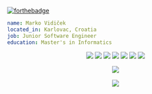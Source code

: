 [![forthebadge](https://forthebadge.com/images/badges/not-a-bug-a-feature.svg)](https://forthebadge.com)

```yaml
name: Marko Vidiček
located_in: Karlovac, Croatia
job: Junior Software Engineer
education: Master's in Informatics
```
<p align="center">
  <img src="https://img.shields.io/badge/C%20Sharp-239120?logo=csharp&logoColor=fff&style=flat-square">
  <img src="https://img.shields.io/badge/.NET-512BD4?logo=dotnet&logoColor=fff&style=flat-square">
  <img src="https://img.shields.io/badge/TypeScript-3178C6?logo=typescript&logoColor=fff&style=flat-square">
   <img src="https://img.shields.io/badge/AngularJS-E23237?logo=angularjs&logoColor=fff&style=flat-square">
  <img src="https://img.shields.io/badge/React-61DAFB?logo=react&logoColor=000&style=flat-square">
  <img src="https://img.shields.io/badge/Next.js-000?logo=nextdotjs&logoColor=fff&style=flat-square">
  <img src="https://img.shields.io/badge/Astro-FF5D01?logo=astro&logoColor=fff&style=flat-square">
 </p>

<p align="center" >
  <a href="https://github.com/anuraghazra/github-readme-stats">
    <img align="center" src="https://github-readme-stats.vercel.app/api?username=MVidicek&show_icons=true&theme=github_dark_dimmed" />
  </a>
  <div align="center" style="margin-top: 1rem">
    <a href="https://github.com/anuraghazra/github-readme-stats">
      <img align="center" src="https://github-readme-stats.vercel.app/api/top-langs/?username=Mvidicek&theme=github_dark_dimmed&layout=compact" />
    </a>
  </div>
</p>                                                                                                        
